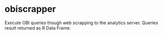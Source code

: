 # obiscrapper
Execute OBI queries though web scrapping to the analytics server. Queries result returned as R Data Frame.
